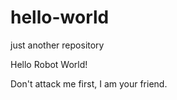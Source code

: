 # hello-world
just another repository

Hello Robot World!

Don't attack me first, I am your friend.
